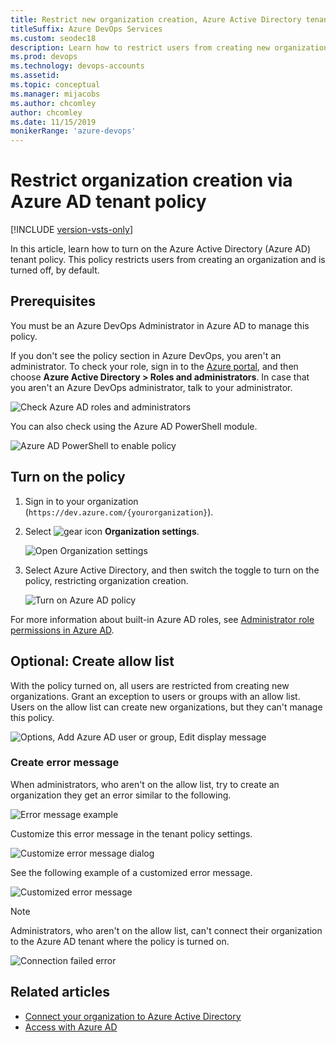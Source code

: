 ```yaml
---
title: Restrict new organization creation, Azure Active Directory tenant policy
titleSuffix: Azure DevOps Services
ms.custom: seodec18
description: Learn how to restrict users from creating new organizations via Azure Active Directory
ms.prod: devops
ms.technology: devops-accounts
ms.assetid: 
ms.topic: conceptual
ms.manager: mijacobs
ms.author: chcomley
author: chcomley
ms.date: 11/15/2019
monikerRange: 'azure-devops'
---
```


# Restrict organization creation via Azure AD tenant policy

[!INCLUDE [version-vsts-only](../../_shared/version-vsts-only.md)]

In this article, learn how to turn on the Azure Active Directory (Azure AD) tenant policy. This policy restricts users from creating an organization and is turned off, by default.

## Prerequisites

You must be an Azure DevOps Administrator in Azure AD to manage this policy. 

If you don't see the policy section in Azure DevOps, you aren't an administrator. To check your role, sign in to the [Azure portal](https://ms.portal.azure.com/#home), and then choose **Azure Active Directory > Roles and administrators**. In case that you aren't an Azure DevOps administrator, talk to your administrator.

![Check Azure AD roles and administrators](_img/azure-ad-tenant-policy/azure-ad-roles-and-administrators.png)

You can also check using the Azure AD PowerShell module.

![Azure AD PowerShell to enable policy](_img/azure-ad-tenant-policy/azure-ad-powershell.png)

## Turn on the policy

1. Sign in to your organization (```https://dev.azure.com/{yourorganization}```).

2. Select ![gear icon](../../_img/icons/gear-icon.png) **Organization settings**.

    ![Open Organization settings](../../_shared/_img/settings/open-admin-settings-vert.png)
3. Select Azure Active Directory, and then switch the toggle to turn on the policy, restricting organization creation.
   
   ![Turn on Azure AD policy](_img/azure-ad-tenant-policy/azure-ad-turn-policy-on.png)
   
For more information about built-in Azure AD roles, see 
[Administrator role permissions in Azure AD](https://docs.microsoft.com/azure/active-directory/users-groups-roles/directory-assign-admin-roles).

## Optional: Create allow list

With the policy turned on, all users are restricted from creating new organizations. Grant an exception to users or groups with an allow list. Users on the allow list can create new organizations, but they can't manage this policy.

![Options, Add Azure AD user or group, Edit display message](_img/azure-ad-tenant-policy/options-add-azure-ad-user-group-display-error-message.png)
 
### Create error message

When administrators, who aren't on the allow list, try to create an organization they get an error similar to the following. 
 
![Error message example](_img/azure-ad-tenant-policy/error-message.png)

Customize this error message in the tenant policy settings. 
   
![Customize error message dialog](_img/azure-ad-tenant-policy/display-error-message-dialog.png)

See the following example of a customized error message.

![Customized error message](_img/azure-ad-tenant-policy/error-message-example-ui.png)
 
> [!NOTE]
> Administrators, who aren't on the allow list, can't connect their organization to the Azure AD tenant where the policy is turned on.
>
> ![Connection failed error](_img/azure-ad-tenant-policy/connection-failed-notification.png)

## Related articles

* [Connect your organization to Azure Active Directory](connect-organization-to-azure-ad.md)
* [Access with Azure AD](access-with-azure-ad.md)
